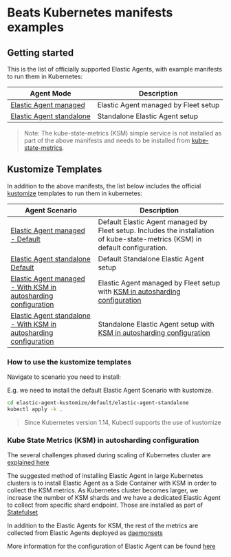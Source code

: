 # Beats Kubernetes manifests examples

## Getting started

This is the list of officially supported Elastic Agents, with example manifests to run
them in Kubernetes:

Agent Mode | Description
---- | ----
[Elastic Agent managed](elastic-agent-managed) | Elastic Agent managed by Fleet setup
[Elastic Agent standalone](elastic-agent-standalone) | Standalone Elastic Agent setup

> Note: The kube-state-metrics (KSM) simple service is not installed as part of the above manifests and needs to be installed from [kube-state-metrics](https://github.com/kubernetes/kube-state-metrics).

## Kustomize Templates

In addition to the above manifests, the list below includes the official [kustomize](https://github.com/kubernetes-sigs/kustomize) templates to run them in kubernetes:

Agent Scenario | Description
---- | ----
[Elastic Agent managed - Default ](./default/elastic-agent-managed/) | Default Elastic Agent managed by Fleet setup. Includes the installation of kube-state-metrics (KSM) in default configuration.
[Elastic Agent standalone Default ](./default/elastic-agent-standalone/) | Default Standalone Elastic Agent setup
[Elastic Agent managed - With KSM in autosharding configuration ](./ksm-autosharding/elastic-agent-managed/) | Elastic Agent managed by Fleet setup with [KSM in autosharding configuration](https://github.com/kubernetes/kube-state-metrics#automated-sharding)
[Elastic Agent standalone - With KSM in autosharding configuration](./ksm-autosharding/elastic-agent-standalone/) | Standalone Elastic Agent setup with [KSM in autosharding configuration](https://github.com/kubernetes/kube-state-metrics#automated-sharding)


### How to use the kustomize templates

Navigate to scenario you need to install: 

E.g. we need to install the default Elastic Agent Scenario with kustomize.

```bash
cd elastic-agent-kustomize/default/elastic-agent-standalone
kubectl apply -k .
```

> Since Kubernetes version 1.14, Kubectl supports the use of kustomize

### Kube State Metrics (KSM) in autosharding configuration

The several challenges phased during scaling of Kubernetes cluster are [explained here](https://github.com/elastic/ingest-docs/blob/main/docs/en/ingest-management/elastic-agent/scaling-on-kubernetes.asciidoc)

The suggested method of installing Elastic Agent in large Kubernetes clusters is to install Elastic Agent as a Side Container with KSM in order to collect the KSM metrics. As Kubernetes cluster becomes larger, we increase the number of KSM shards and we have a dedicated Elastic Agent to collect from specific shard endpoint. Those are installed as part of [Statefulset](./elastic-agent-kustomize/ksm-autosharding/elastic-agent-standalone/base/elastic-agent-standalone-ksm-statefulset-configmap.yaml)

In addition to the Elastic Agents for KSM, the rest of the metrics are collected from Elastic Agents deployed as [daemonsets](./elastic-agent-kustomize/ksm-autosharding/elastic-agent-standalone/base/elastic-agent-standalone-ksm-daemonset-configmap.yaml)

More information for the configuration of Elastic Agent can be found [here](https://github.com/elastic/elastic-agent/blob/main/docs/elastic-agent-ksm-sharding.md)
